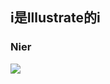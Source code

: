 ## i是Illustrate的i
### Nier
![](https://vignette.wikia.nocookie.net/nier/images/3/38/YoRHa_No.2_Type_B.png)
